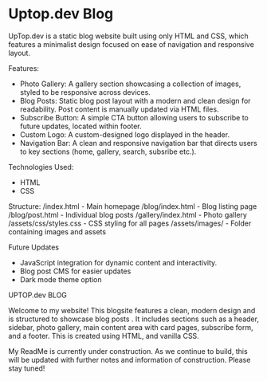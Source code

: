 # Uptop.dev Blog
UpTop.dev is a static blog website built using only HTML and CSS, which features a minimalist design focused on ease of navigation and responsive layout. 

Features:
- Photo Gallery: A gallery section showcasing a collection of images, styled to be responsive across devices.
- Blog Posts: Static blog post layout with a modern and clean design for readability. Post content is manually updated via HTML files.
- Subscribe Button: A simple CTA button allowing users to subscribe to future updates, located within footer. 
- Custom Logo: A custom-designed logo displayed in the header.
- Navigation Bar: A clean and responsive navigation bar that directs users to key sections (home, gallery, search, subsribe etc.).

Technologies Used:
- HTML
- CSS

Structure: 
/index.html             - Main homepage
/blog/index.html        - Blog listing page
/blog/post.html         - Individual blog posts
/gallery/index.html     - Photo gallery
/assets/css/styles.css  - CSS styling for all pages
/assets/images/         - Folder containing images and assets

Future Updates
- JavaScript integration for dynamic content and interactivity.
- Blog post CMS for easier updates
- Dark mode theme option


UPTOP.dev BLOG

Welcome to my website! This blogsite features a clean, modern design and is structured to showcase blog posts . It includes sections such as a header, sidebar, photo gallery, main content area with card pages, subscribe form, and a footer. This is created using HTML, and vanilla CSS. 

My ReadMe is currently under construction. As we continue to build, this will be updated with further notes and information of construction. Please stay tuned!